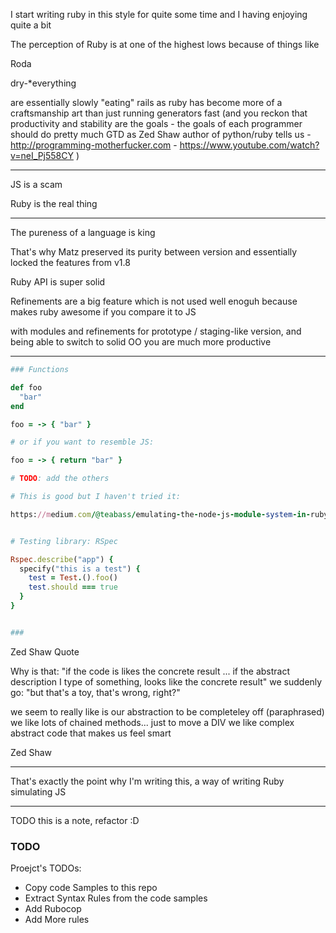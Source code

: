 I start writing ruby in this style for quite some time and I having enjoying quite a bit

The perception of Ruby is at one of the highest lows because of things like 

Roda

dry-*everything

are essentially slowly "eating" rails as ruby has become more of a craftsmanship art than just running generators fast (and you reckon that productivity and stability are the goals - the goals of each programmer should do pretty much GTD as Zed Shaw author of python/ruby tells us - http://programming-motherfucker.com - https://www.youtube.com/watch?v=neI_Pj558CY )


---

JS is a scam

Ruby is the real thing


---

The pureness of a language is king

That's why Matz preserved its purity between version and essentially locked the features from v1.8

Ruby API is super solid 

Refinements are a big feature which is not used well enoguh because makes ruby awesome if you compare it to JS

with modules and refinements for prototype / staging-like version, and being able to switch to solid OO you are much more productive  


---

```ruby
### Functions

def foo
  "bar"
end

foo = -> { "bar" }

# or if you want to resemble JS:

foo = -> { return "bar" }

# TODO: add the others

# This is good but I haven't tried it:

https://medium.com/@teabass/emulating-the-node-js-module-system-in-ruby-d84a5289d30e


# Testing library: RSpec 

Rspec.describe("app") {
  specify("this is a test") {
    test = Test.().foo()
    test.should === true
  }
}


### 


```

Zed Shaw Quote

Why is that:
"if the code is likes the concrete result ...
if the abstract description I type of something,
looks like the concrete result"
we suddenly go:
"but that's a toy, that's wrong, right?"

we seem to really like is
our abstraction to be completeley off (paraphrased)
we like lots of chained methods... just to move a DIV
we like complex abstract code that makes us feel smart

Zed Shaw

---


That's exactly the point why I'm writing this, a way of writing Ruby simulating JS 

---

TODO this is a note, refactor :D


### TODO

Proejct's TODOs:

- Copy code Samples to this repo
- Extract Syntax Rules from the code samples
- Add Rubocop
- Add More rules
